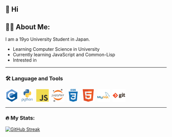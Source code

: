 ## 👋 Hi

## 👨‍💻 About Me:
I am a 19yo University Student in Japan.
- Learning Computer Science in University
- Currently learning JavaScript and Common-Lisp
- Intrested in 

---

### 🛠️ Language and Tools
<div>
  <img src="https://github.com/devicons/devicon/blob/master/icons/c/c-original.svg" title="C" alt="C" width="40" height="40"/>&nbsp;
  <img src="https://github.com/devicons/devicon/blob/master/icons/python/python-original-wordmark.svg" title="Python" alt="Python" width="40" height="40"/>&nbsp;
  <img src="https://github.com/devicons/devicon/blob/master/icons/javascript/javascript-original.svg" title="JavaScript" alt="JavaScript" width="40" height="40"/>&nbsp;
  <img src="https://github.com/devicons/devicon/blob/master/icons/jupyter/jupyter-original-wordmark.svg" title="Jupyter" alt="Jupyter" width="40" height="40"/>&nbsp;
  <img src="https://github.com/devicons/devicon/blob/master/icons/css3/css3-plain-wordmark.svg"  title="CSS3" alt="CSS" width="40" height="40"/>&nbsp;
  <img src="https://github.com/devicons/devicon/blob/master/icons/html5/html5-original.svg" title="HTML5" alt="HTML" width="40" height="40"/>&nbsp;
  <img src="https://github.com/devicons/devicon/blob/master/icons/mysql/mysql-original-wordmark.svg" title="MySQL"  alt="MySQL" width="40" height="40"/>&nbsp;
  <img src="https://github.com/devicons/devicon/blob/master/icons/git/git-original-wordmark.svg" title="Git" **alt="Git" width="40" height="40"/>
</div>

---

### 🔥 My Stats:

[![GitHub Streak](http://github-readme-streak-stats.herokuapp.com?user=iatosh&theme=dark&background=181818)](https://git.io/streak-stats)

<!-- [![Top Langs](https://github-readme-stats.vercel.app/api/top-langs/?username=iatosh&layout=compact&theme=vision-friendly-dark)](https://github.com/anuraghazra/github-readme-stats)
-->

<!---
iatosh/iatosh is a ✨ special ✨ repository because its `README.md` (this file) appears on your GitHub profile.
You can click the Preview link to take a look at your changes.
--->
